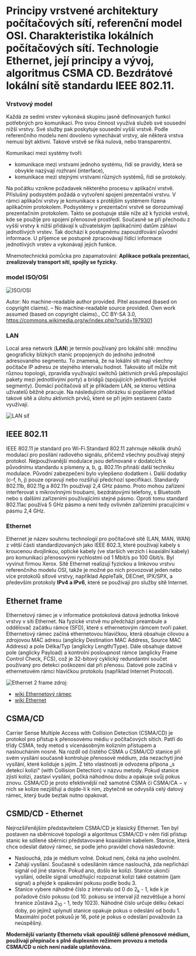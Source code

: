 # Principy vrstvené architektury počítačových sítí, referenční model OSI. Charakteristika lokálních počítačových sítí. Technologie Ethernet, její principy a vývoj, algoritmus CSMA CD. Bezdrátové lokální sítě standardu IEEE 802.11.

### Vrstvový model
Každá ze sedmi vrstev vykonává skupinu jasně definovaných funkcí potřebných pro komunikaci. Pro svou činnost využívá služeb své sousední nižší vrstvy. Své služby pak poskytuje sousední vyšší vrstvě. 
Podle referenčního modelu není dovoleno vynechávat vrstvy, ale některá vrstva nemusí být aktivní. Takové vrstvě se říká nulová, nebo transparentní. 

Komunikaci mezi systémy tvoří: 
* komunikace mezi vrstvami jednoho systému, řídí se pravidly, která se obvykle nazývají rozhraní (interface),
* komunikace mezi stejnými vrstvami různých systémů, řídí se protokoly.

Na počátku vznikne požadavek některého procesu v aplikační vrstvě. Příslušný podsystém požádá o vytvoření spojení prezentační vrstvu. V rámci aplikační vrstvy je komunikace s protějším systémem řízena aplikačním protokolem. Podsystémy v prezentační vrstvě se dorozumívají prezentačním protokolem. Takto se postupuje stále níže až k fyzické vrstvě, kde se použije pro spojení přenosové prostředí. Současně se při přechodu z vyšší vrstvy k nižší přidávají k uživatelským (aplikačním) datům záhlaví jednotlivých vrstev. Tak dochází k postupnému zapouzdřování původní informace. U příjemce se postupně zpracovávají řídící informace jednotlivých vrstev a vykonávají jejich funkce. 

Mnemotechnická pomůcka pro zapamatování: **Aplikace potkala prezentaci, zrealizovaly transport sítí, spojily se fyzicky.** 
### model ISO/OSI

![ISO/OSI](https://github.com/HoundMarty/SZZ_2020/blob/master/Po%C4%8D%C3%ADta%C4%8Dov%C3%A9%20s%C3%ADt%C4%9B%20a%20Internet/imgs/ISO-OSI%20prirovnani.png)

Autor: No machine-readable author provided. Pitel assumed (based on copyright claims). – No machine-readable source provided. Own work assumed (based on copyright claims)., CC BY-SA 3.0, https://commons.wikimedia.org/w/index.php?curid=1979301


### LAN
Local area network (**LAN**) je termín používaný pro lokální sítě: množinu geograficky blízkých stanic propojených do jednoho jednotně adresovaného segmentu. To znamená, že na lokální síti mají všechny počítače IP adresu ze stejného intervalu hodnot. Takováto síť může mít různou topologii, zpravidla využívající switchů (aktivních prvků přeposílající pakety mezi jednotlivými porty) a bridgů (spojujících jednotlivé fyzické segmenty). Domácí počítačová síť je příkladem LAN, se kterou většina uživatelů běžně pracuje. Na následujícím obrázku si popíšeme příklad takové sítě a úlohu aktivních prvků, které se při jejím sestavení často využívají. 

![LAN síť](https://github.com/HoundMarty/SZZ_2020/blob/master/Po%C4%8D%C3%ADta%C4%8Dov%C3%A9%20s%C3%ADt%C4%9B%20a%20Internet/imgs/LANka.PNG)

## IEEE 802.11
IEEE 802.11 je standard pro Wi-Fi.Standard 802.11 zahrnuje několik druhů modulací pro posílání radiového signálu, přičemž všechny používají stejný protokol. Nejpoužívanější modulace jsou definované v dodatcích k původnímu standardu s písmeny a, b, g. 802.11n přináší další techniku modulace. Původní zabezpečení bylo vylepšeno dodatkem i. Další dodatky (c–f, h, j) pouze opravují nebo rozšiřují předchozí specifikaci. 
Standardy 802.11b, 802.11g a 802.11n používají 2,4 GHz pásmo. Proto mohou zařízení interferovat s mikrovlnnými troubami, bezdrátovými telefony, s Bluetooth nebo s dalšími zařízeními používajícími stejné pásmo. Oproti tomu standard 802.11ac používá 5 GHz pásmo a není tedy ovlivněn zařízeními pracujícími v pásmu 2,4 GHz. 

### Ethernet
Ethernet je název souhrnu technologií pro počítačové sítě (LAN, MAN, WAN) z větší části standardizovaných jako IEEE 802.3, které používají kabely s kroucenou dvojlinkou, optické kabely (ve starších verzích i koaxiální kabely) pro komunikaci přenosovými rychlostmi od 1 Mbit/s po 100 Gbit/s. Byl vyvinut firmou Xerox. Sítě Ethernet realizují fyzickou a linkovou vrstvu referenčního modelu OSI, takže je možné po nich provozovat jeden nebo více protokolů síťové vrstvy, například AppleTalk, DECnet, IPX/SPX, a především protokoly **IPv4 a IPv6**, které se používají pro služby sítě Internet. 

## Ethernet frame
Ethernetový rámec je v informatice protokolová datová jednotka linkové vrstvy v síti Ethernet. Na fyzické vrstvě mu předchází preambule a oddělovač začátku rámce (SFD), které s ethernetovým rámcem tvoří paket. 
Ethernetový rámec začíná ethernetovou hlavičkou, která obsahuje cílovou a zdrojovou MAC adresu (anglicky Destination MAC Address, Source MAC Address) a pole Délka/Typ (anglicky Length/Type). Dále obsahuje datové pole (anglicky Payload) a kontrolní posloupnost rámce (anglicky Frame Control Check, FCS), což je 32-bitový cyklický redundantní součet používaný pro detekci poškození dat při přenosu. Datové pole začíná v ethernetovém rámci hlavičkou protokolu (například Internet Protocol). 

![Ethernet 2 frame](https://github.com/HoundMarty/SZZ_2020/blob/master/Po%C4%8D%C3%ADta%C4%8Dov%C3%A9%20s%C3%ADt%C4%9B%20a%20Internet/imgs/Ethernet%20typ%202%20frame.png)
zdroj: 
* [wiki Ethernetový rámec](https://cs.wikipedia.org/wiki/Ethernetový_rámec)
* [wiki Ethernet](https://cs.wikipedia.org/wiki/Ethernet)

## CSMA/CD
Carrier Sense Multiple Access with Collision Detection (CSMA/CD) je protokol pro přístup k přenosovému médiu v počítačových sítích. Patří do třídy CSMA, tedy metod s vícenásobným kolizním přístupem a nasloucháním nosné. 
Na rozdíl od čistého CSMA u CSMA/CD stanice při svém vysílání současně kontroluje přenosové médium, zda nezachytí jiné vysílání, které koliduje s jejím. Z této vlastnosti je odvozena přípona „s detekcí kolizí“ (with Collision Detection) v názvu metody. Pokud stanice zjistí kolizi, zastaví vysílání, počká náhodnou dobu a opakuje svůj pokus znovu. CSMA/CD je proto efektivnější než samotné CSMA či CSMA/CA − v nich se kolize nezjišťují a dojde-li k nim, zbytečně se odvysílá celý datový rámec, který bude beztak nutno opakovat. 

## CSMD/CD - Ethernet
Nejrozšířenějším představitelem CSMA/CD je klasický Ethernet. Ten byl postaven na sběrnicové topologii a algoritmus CSMA/CD v něm řídí přístup stanic ke sdílené sběrnici představované koaxiálním kabelem. Stanice, která chce odeslat datový rámec, se podle jeho pravidel chová následovně: 
* Naslouchá, zda je médium volné. Dokud není, čeká na jeho uvolnění.
* Zahájí vysílání. Současně s odesíláním rámce naslouchá, zda nepřichází signál od jiné stanice. Pokud ano, došlo ke kolizi. Stanice ukončí vysílání, odešle signál umožňující rozpoznat kolizi také ostatním (jam signal) a přejde k opakování pokusu podle bodu 3.
* Stanice vybere náhodné číslo z intervalu od 0 do 2<sub>k</sub> - 1, kde k je pořadové číslo pokusu (od 10. pokusu se interval již nezvětšuje a horní hranice zůstává 2<sub>10</sub> - 1, tedy 1023). Náhodné číslo určuje délku čekací doby, po jejímž uplynutí stanice opakuje pokus o odeslání od bodu 1. Maximální počet pokusů je 16, poté je pokus o odeslání považován za neúspěšný.

**Modernější varianty Ethernetu však opouštějí sdílené přenosové médium, používají přepínače s plně duplexním režimem provozu a metoda CSMA/CD u nich není nadále uplatňována.** 
